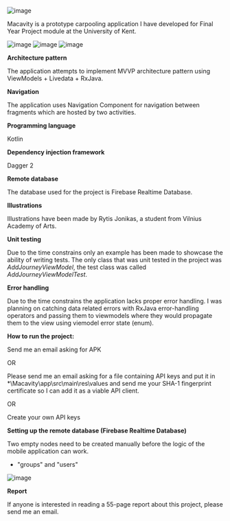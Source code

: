 ![image](https://user-images.githubusercontent.com/49984953/89312258-bab77f80-d67f-11ea-9224-0c5030271988.png)

Macavity is a prototype carpooling application I have developed for Final Year Project module at the University of Kent.

![image](https://user-images.githubusercontent.com/49984953/89315065-133c4c00-d683-11ea-98ca-d1a3d5f2b722.png) 
![image](https://user-images.githubusercontent.com/49984953/89315072-146d7900-d683-11ea-84b8-8d8cb2e94690.png) 
![image](https://user-images.githubusercontent.com/49984953/89315084-16373c80-d683-11ea-81fd-d720b5085c72.png)

<b>Architecture pattern</b>

The application attempts to implement MVVP architecture pattern using ViewModels + Livedata + RxJava.

<b>Navigation</b>

The application uses Navigation Component  for navigation between fragments which are hosted by two activities.

<b>Programming language</b>

Kotlin

<b>Dependency injection framework</b>

Dagger 2

<b>Remote database</b>

The database used for the project is Firebase Realtime Database.

<b>Illustrations</b>

Illustrations have been made by Rytis Jonikas, a student from Vilnius Academy of Arts.

<b>Unit testing</b>

Due to the time constrains only an example has been made to showcase the ability of writing tests. The only class that was unit tested in the project was <i>AddJourneyViewModel</i>, the test class was called <i>AddJourneyViewModelTest</i>.

<b>Error handling</b>

Due to the time constrains the application lacks proper error handling. I was planning on catching data related errors with RxJava error-handling operators and passing them to viewmodels where they would propagate them to the view using viemodel error state (enum).

<b>How to run the project:</b>

Send me an email asking for APK

OR

Please send me an email asking for a file containing API keys and put it in *\Macavity\app\src\main\res\values and send me your SHA-1 fingerprint certificate so I can add it as a viable API client.

OR

Create your own API keys

<b>Setting up the remote database (Firebase Realtime Database)</b>

Two empty nodes need to be created manually before the logic of the mobile application can work.
- "groups" and "users" 

![image](https://user-images.githubusercontent.com/49984953/89312055-74622080-d67f-11ea-9a6f-fa67f8ab6a80.png)

<b>Report</b>

If anyone is interested in reading a 55-page report about this project, please send me an email.

